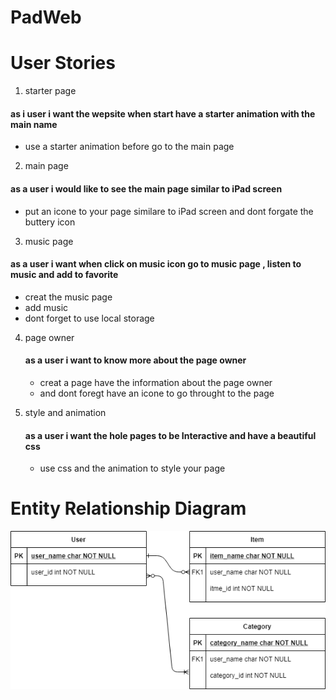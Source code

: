 # PadWeb

#  User Stories
1. starter page 
#### as i user i want the wepsite when start have a starter animation with the main name  
- use a starter animation before go to  the main page 

2. main page
#### as a user i would like  to see the main page similar to iPad screen
- put an icone to your page similare to iPad screen and dont forgate the buttery icon 
 
3. music page 
 #### as a user i want when click on music icon go to music page , listen to music and add to favorite
 - creat the music page 
 - add music 
 - dont forget to use local storage 
  
4. page owner
   #### as a user i want to know more about the page owner 
   - creat a page have the information about the page owner
   - and dont foregt have an icone to go throught to the page

5. style and animation 
   #### as a user i want the hole  pages to be Interactive and have a beautiful css
   - use css and the animation to style your page 
   
   
# Entity Relationship Diagram
![Entity Relationship Diagram](er.png)

